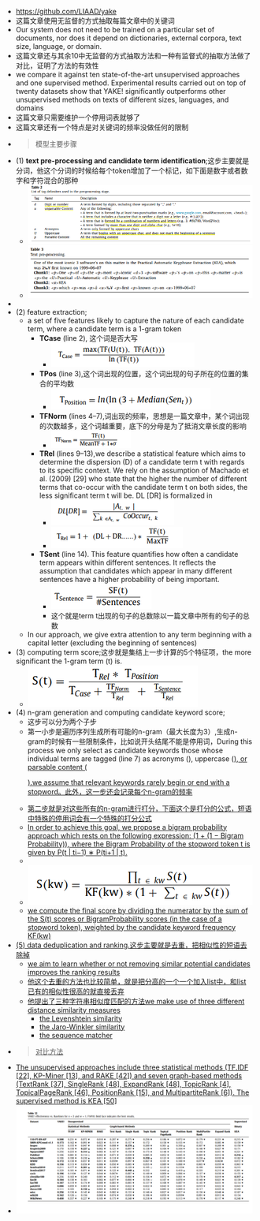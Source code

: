 - https://github.com/LIAAD/yake
- 这篇文章使用无监督的方式抽取每篇文章中的关键词
- Our system does not need to be trained on a particular set of documents, nor does it depend on dictionaries, external corpora, text size, language, or domain.
- 这篇文章还与其余10中无监督的方式抽取方法和一种有监督式的抽取方法做了对比，证明了方法的有效性
- we compare it against ten state-of-the-art unsupervised approaches and one supervised method. Experimental results carried out on top of twenty datasets show that YAKE! significantly outperforms other unsupervised methods on texts of different sizes, languages, and domains
- 这篇文章只需要维护一个停用词表就够了
- 这篇文章还有一个特点是对关键词的频率没做任何的限制
- >模型主要步骤
- (1) **text pre-processing and candidate term identification**;这步主要就是分词，他这个分词的时候给每个token增加了一个标记，如下面是数字或者数字和字符混合的那种
	- ![image.png](../assets/image_1667376307189_0.png)
	- ![image.png](../assets/image_1667376319241_0.png)
-
- (2) feature extraction;
	- a set of five features likely to capture the nature of each candidate term, where a candidate term is a 1-gram token
		- **TCase** (line 2), 这个词是否大写
			- ![image.png](../assets/image_1667377127919_0.png)
		- **TPos** (line 3),这个词出现的位置，这个词出现的句子所在的位置的集合的平均数
			- ![image.png](../assets/image_1667377359083_0.png)
		- **TFNorm** (lines 4–7),词出现的频率，思想是一篇文章中，某个词出现的次数越多，这个词越重要，底下的分母是为了抵消文章长度的影响
			- ![image.png](../assets/image_1667377451592_0.png)
		- **TRel** (lines 9–13),we describe a statistical feature which aims to determine the dispersion (D) of a candidate term t with regards to its specific context. We rely on the assumption of Machado et al. (2009) [29] who state that the higher the number of different terms that co-occur with the candidate term t on both sides, the less significant term t will be. DL [DR] is formalized in
			- ![image.png](../assets/image_1667378005770_0.png)
			- ![image.png](../assets/image_1667378016472_0.png)
		- **TSent** (line 14). This feature quantifies how often a candidate term appears within different sentences. It reflects the assumption that candidates which appear in many different sentences have a higher probability of being important.
			- ![image.png](../assets/image_1667378183340_0.png)
			- 这个就是term t出现的句子的总数除以一篇文章中所有的句子的总数
	- In our approach, we give extra attention to any term beginning with a capital letter (excluding the beginning of sentences)
- (3) computing term score;这步就是集结上一步计算的5个特征项，the more significant the 1-gram term (t) is.
	- ![image.png](../assets/image_1667378706283_0.png)
- (4) n-gram generation and computing candidate keyword score;
	- 这步可以分为两个子步
	- 第一小步是遍历序列生成所有可能的n-gram（最大长度为3）,生成n-gram的时候有一些限制条件，比如说开头结尾不能是停用词，During this process we only select as candidate keywords those whose individual terms are tagged (line 7) as acronyms (<a>), uppercase (<U>), or parsable content (<p>).we assume that relevant keywords rarely begin or end with a stopword。此外，这一步还会记录每个n-gram的频率
	- 第二步就是对这些所有的n-gram进行打分，下面这个是打分的公式，短语中特殊的停用词会有一个特殊的打分公式
	- In order to achieve this goal, we propose a bigram probability approach which rests on the following expression: (1 + (1 − Bigram Probability)), where the Bigram Probability of the stopword token t is given by P(t | ti−1) ∗ P(ti+1 | t).
	-
	- ![image.png](../assets/image_1667380309174_0.png)
	- we compute the final score by dividing the numerator by the sum of the S(t) scores or BigramProbability scores (in the case of a stopword token), weighted by the candidate
	  keyword frequency KF(kw)
- (5) data deduplication and ranking.这步主要就是去重，把相似性的短语去除掉
	- we aim to learn whether or not removing similar potential candidates improves the
	  ranking results
	- 他这个去重的方法也比较简单，就是把分高的一个一个加入list中，和list已有的相似性很高的就直接丢弃
	- 他提出了三种字符串相似度匹配的方法we make use of three different distance similarity measures
		- the Levenshtein similarity
		- the Jaro-Winkler similarity
		- the sequence matcher
- >对比方法
- The unsupervised approaches include three statistical methods (TF.IDF [22], KP-Miner [13], and RAKE [42]) and seven graph-based methods (TextRank [37], SingleRank [48], ExpandRank [48], TopicRank [4], TopicalPageRank [46], PositionRank [15], and MultipartiteRank [6]). The supervised method is KEA [50]
- ![image.png](../assets/image_1676451228200_0.png)